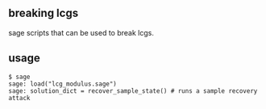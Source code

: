 ## breaking lcgs

sage scripts that can be used to break lcgs.

## usage

```
$ sage
sage: load("lcg_modulus.sage")
sage: solution_dict = recover_sample_state() # runs a sample recovery attack
```
